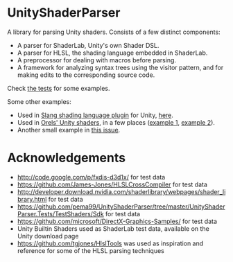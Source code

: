 # UnityShaderParser
A library for parsing Unity shaders. Consists of a few distinct components:
- A parser for ShaderLab, Unity's own Shader DSL.
- A parser for HLSL, the shading language embedded in ShaderLab.
- A preprocessor for dealing with macros before parsing.
- A framework for analyzing syntax trees using the visitor pattern, and for making edits to the corresponding source code.

Check [the tests](https://github.com/pema99/UnityShaderParser/tree/master/UnityShaderParser.Tests) for some examples.

Some other examples:
- Used in [Slang shading language plugin](https://github.com/pema99/slangunityplugin) for Unity, [here](https://github.com/pema99/SlangUnityPlugin/blob/master/Editor/Scripts/SlangShaderImporter.cs#L39-L537).
- Used in [Orels' Unity shaders](https://github.com/orels1/orels-Unity-Shaders), in a few places ([example 1](https://github.com/orels1/orels-Unity-Shaders/blob/3ee6a786af8720c6e5f62383a34433844f6f7ac5/Packages/sh.orels.shaders.generator/Editor/ShaderAnalyzers.cs), [example 2](https://github.com/orels1/orels-Unity-Shaders/blob/3ee6a786af8720c6e5f62383a34433844f6f7ac5/Packages/sh.orels.shaders.generator/Editor/ShaderBlockValidations.cs)).
- Another small example in [this issue](https://github.com/pema99/UnityShaderParser/issues/3#issuecomment-2305855379).

# Acknowledgements
- http://code.google.com/p/fxdis-d3d1x/ for test data
- https://github.com/James-Jones/HLSLCrossCompiler for test data
- http://developer.download.nvidia.com/shaderlibrary/webpages/shader_library.html for test data
- https://github.com/pema99/UnityShaderParser/tree/master/UnityShaderParser.Tests/TestShaders/Sdk for test data
- https://github.com/microsoft/DirectX-Graphics-Samples/ for test data
- Unity Builtin Shaders used as ShaderLab test data, available on the Unity download page
- https://github.com/tgjones/HlslTools was used as inspiration and reference for some of the HLSL parsing techniques
